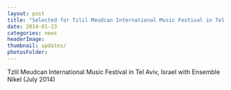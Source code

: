 ```yaml
---
layout: post
title: "Selected for Tzlil Meudcan International Music Festival in Tel Aviv, Israel with Ensemble Nikel (July 2014)."
date: 2014-01-23
categories: news
headerImage:
thumbnail: updates/
photosFolder:
---
```


Tzlil Meudcan International Music Festival in Tel Aviv, Israel with Ensemble Nikel (July 2014)
